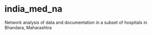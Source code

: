 # india_med_na
Network analysis of data and documentation in a subset of hospitals in Bhandara, Maharashtra
